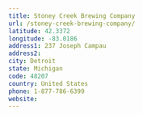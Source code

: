 ```yaml
---
title: Stoney Creek Brewing Company
url: /stoney-creek-brewing-company/
latitude: 42.3372
longitude: -83.0186
address1: 237 Joseph Campau
address2: 
city: Detroit
state: Michigan
code: 48207
country: United States
phone: 1-877-786-6399
website: 
---
```


